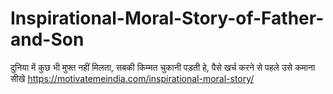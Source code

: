 # Inspirational-Moral-Story-of-Father-and-Son
दुनिया में कुछ भी मुफ्त नहीं मिलता, सबकी किम्मत चुकानी पड़ती हे, पैसे खर्च करने से पहले उसे कमाना सीखे https://motivatemeindia.com/inspirational-moral-story/
